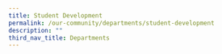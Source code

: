 ```yaml
---
title: Student Development
permalink: /our-community/departments/student-development
description: ""
third_nav_title: Departments
---
```

